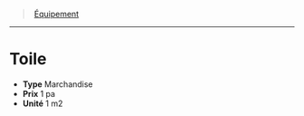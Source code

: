 ﻿---
!EquipmentItem
Type: Marchandise
Price: 1 pa
Unity: 1 m2
Id: equipment_hd.md#toile
ParentLink: equipment_hd.md#Équipement
Name: Toile
ParentName: Équipement
NameLevel: 1
Attributes:
  Name: Toile
  Markdown: >+
    # <!--Name-->Toile<!--/Name-->


    - **Type** <!--Type-->Marchandise<!--/Type-->

    - **Prix** <!--Price-->1 pa<!--/Price-->

    - **Unité** <!--Unity-->1 m2<!--/Unity-->

  Type: Marchandise
  Price: 1 pa
  Unity: 1 m2
AttributesDictionary: >+
  Name: Toile

  Markdown: >+

    # <!--Name-->Toile<!--/Name-->





    - **Type** <!--Type-->Marchandise<!--/Type-->



    - **Prix** <!--Price-->1 pa<!--/Price-->



    - **Unité** <!--Unity-->1 m2<!--/Unity-->



  Type: Marchandise

  Price: 1 pa

  Unity: 1 m2

---
> [Équipement](hd_equipment.md)

---

# Toile

- **Type** Marchandise
- **Prix** 1 pa
- **Unité** 1 m2

